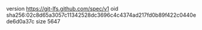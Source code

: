 version https://git-lfs.github.com/spec/v1
oid sha256:02c8d65a3057c11342528dc3696c4c4374ad217fd0b89f422c0440ede6d0a37c
size 5647
